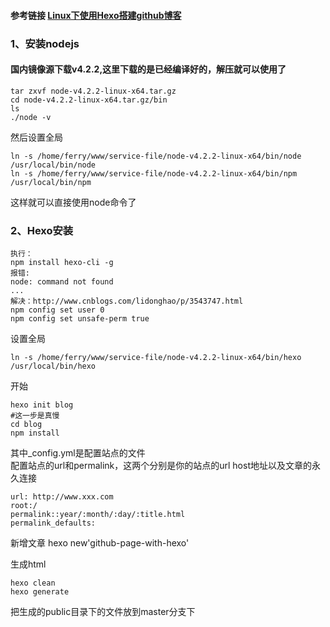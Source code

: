 #### 参考链接 [Linux下使用Hexo搭建github博客](http://www.cnblogs.com/zhaoyu1995/p/6239950.html)

### 1、安装nodejs

#### 国内镜像源下载v4.2.2,这里下载的是已经编译好的，解压就可以使用了
	
	tar zxvf node-v4.2.2-linux-x64.tar.gz
	cd node-v4.2.2-linux-x64.tar.gz/bin
	ls
	./node -v
然后设置全局
	
	ln -s /home/ferry/www/service-file/node-v4.2.2-linux-x64/bin/node /usr/local/bin/node
	ln -s /home/ferry/www/service-file/node-v4.2.2-linux-x64/bin/npm /usr/local/bin/npm
这样就可以直接使用node命令了

### 2、Hexo安装

	执行：
	npm install hexo-cli -g 
	报错:
	node: command not found
	...
	解决：http://www.cnblogs.com/lidonghao/p/3543747.html
	npm config set user 0
	npm config set unsafe-perm true

设置全局

	ln -s /home/ferry/www/service-file/node-v4.2.2-linux-x64/bin/hexo /usr/local/bin/hexo

开始

	hexo init blog
	#这一步是真慢
	cd blog
	npm install

其中_config.yml是配置站点的文件	
配置站点的url和permalink，这两个分别是你的站点的url host地址以及文章的永久连接

    url: http://www.xxx.com
    root:/
    permalink::year/:month/:day/:title.html
    permalink_defaults:

新增文章
	hexo new'github-page-with-hexo'

生成html

    hexo clean
    hexo generate

把生成的public目录下的文件放到master分支下


